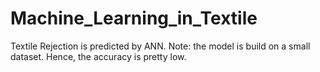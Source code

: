 # Machine_Learning_in_Textile
Textile Rejection is predicted by ANN. Note: the model is build on a small dataset. Hence, the accuracy is pretty low. 
